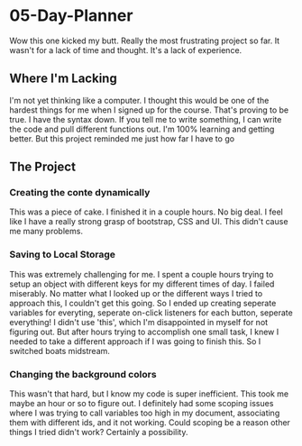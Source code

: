 # 05-Day-Planner

Wow this one kicked my butt. Really the most frustrating project so far. It wasn't for a lack of time and thought. It's a lack of experience.

## Where I'm Lacking
I'm not yet thinking like a computer. I thought this would be one of the hardest things for me when I signed up for the course. That's proving to be true. I have the syntax down. If you tell me to write something, I can write the code and pull different functions out. I'm 100% learning and getting better. But this project reminded me just how far I have to go

## The Project
### Creating the conte dynamically
This was a piece of cake. I finished it in a couple hours. No big deal. I feel like I have a really strong grasp of bootstrap, CSS and UI. This didn't cause me many problems.

### Saving to Local Storage
This was extremely challenging for me. I spent a couple hours trying to setup an object with different keys for my different times of day. I failed miserably. No matter what I looked up or the different ways I tried to approach this, I couldn't get this going. So I ended up creating seperate variables for everyting, seperate on-click listeners for each button, seperate everything! I didn't use 'this', which I'm disappointed in myself for not figuring out. But after hours trying to accomplish one small task, I knew I needed to take a different approach if I was going to finish this. So I switched boats midstream.

### Changing the background colors
This wasn't that hard, but I know my code is super inefficient. This took me maybe an hour or so to figure out. I definitely had some scoping issues where I was trying to call variables too high in my document, associating them with different ids, and it not working. Could scoping be a reason other things I tried didn't work? Certainly a possibility.